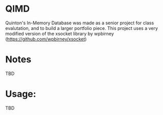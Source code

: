 # QIMD
Quinton's In-Memory Database was made as a senior project for class evalutation,
and to build a larger portfolio piece.
This project uses a very modified version of the xsocket library by wpbirney (https://github.com/wpbirney/xsocket)

# Notes
TBD

# Usage:
TBD
